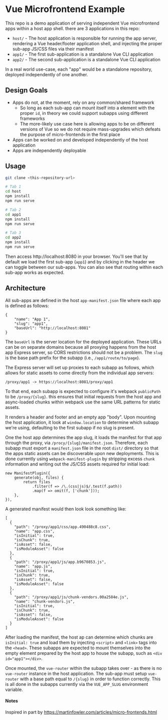 # Vue Microfrontend Example

This repo is a demo application of serving independent Vue microfrontend apps within a host app shell.  there are 3 applications in this repo:

* `host/` - The host application is responsible for running the app server, rendering a Vue header/footer application shell, and injecting the proper sub-app JS/CSS files via their manifest
* `app1/` - The first sub-application is a standalone Vue CLI application
* `app2/` - The second sub-application is a standalone Vue CLI application

In a real world use-case, each "app" would be a standalone repository, deployed independently of one another.


## Design Goals

* Apps do not, at the moment, rely on any common/shared framework
  *  So long as each sub-app can mount itself into a element with the proper `id`, in theory we could support subapps using different frameworks
  *  The more-likely use case here is allowing apps to be on different versions of Vue so we do not require mass-upgrades which defeats the purpose of micro-frontends in the first place
* Apps can be worked on and developed independently of the host application
* Apps are independently deployable


## Usage

```bash
git clone <this-repository-url>

# Tab 1
cd host
npm install
npm run serve

# Tab 2
cd app1
npm install
npm run serve

# Tab 3
cd app2
npm install
npm run serve
```

Then access http://localhost:8080 in your browser.  You'll see that by default we load the first sub-app (`app1`) and by clicking in the header we can toggle between our sub-apps.  You can also see that routing within each sub-app works as expected.


## Architecture

All sub-apps are defined in the host `app-manifest.json` file where each app is defined as follows:

```
{
    "name": "App 1",
    "slug": "app1",
    "baseUrl": "http://localhost:8081"
}
```

The `baseUrl` is the server location for the deployed application.   These URLs can be on separate domains because all proxying happens from the host app Express server, so CORS restrictions should not be a problem.  The `slug` is the base path prefix for the subapp (i.e., `/app1/route/to/page`).

The Express server will set up proxies to each subapp as follows, which allows for static assets to come directly from the individual app servers:

```
/proxy/app1 -> https://localhost:8081/proxy/app1
```

To that end, each subapp is expected to configure it's webpack `publicPath` to be `/proxy/{slug}`.  this ensures that initial requests from the host app and async-loaded chunks within webpack use the same URL patterns for static assets.

It renders a header and footer and an empty app "body".  Upon mounting the host application, it look at `window.location` to determine which subapp we're using, defaulting to the first subapp if no slug is present.

One the host app determines the app slug, it loads the manifest for that app through the proxy, via `/procy/{slug}/manifest.json`.  Therefore, each subapp must export a `manifest.json` file in the root `dist/` directory so that the apps static assets can be discoverable upon new deployments.  This is done currently using `webpack-manifest-plugin` by stripping excess `chunk` information and writing out the JS/CSS assets required for initial load:

```
new ManifestPlugin({
    generate(obj, files) {
        return files
            .filter(f => /\.(css|js)$/.test(f.path))
            .map(f => omit(f, ['chunk']));
    },
}),
```

A generated manifest would then look look something like:

```
[
  {
    "path": "/proxy/app1/css/app.490488c8.css",
    "name": "app.css",
    "isInitial": true,
    "isChunk": true,
    "isAsset": false,
    "isModuleAsset": false
  },
  {
    "path": "/proxy/app1/js/app.b9670853.js",
    "name": "app.js",
    "isInitial": true,
    "isChunk": true,
    "isAsset": false,
    "isModuleAsset": false
  },
  {
    "path": "/proxy/app1/js/chunk-vendors.00a2584e.js",
    "name": "chunk-vendors.js",
    "isInitial": true,
    "isChunk": true,
    "isAsset": false,
    "isModuleAsset": false
  }
]
```


After loading the manifest, the host ap can determine which chunks are `isInitial: true` and load them by injecting `<script>` and `<link>` tags into the `<head>`.  These subapps are expected to mount themselves into the empty element prepared by the host app to house the subapp, such as `<div id="app1"></div>`.

Once mounted, the `vue-router` within the subapp takes over - as there is no `vue-router` instance in the host application.  The sub-app must setup `vue-router` with a base path equal to `/{slug}` in order to function correctly.  This is all done in the subapps currently via the `VUE_APP_SLUG` environment variable.

#### Notes

Inspired in part by https://martinfowler.com/articles/micro-frontends.html
